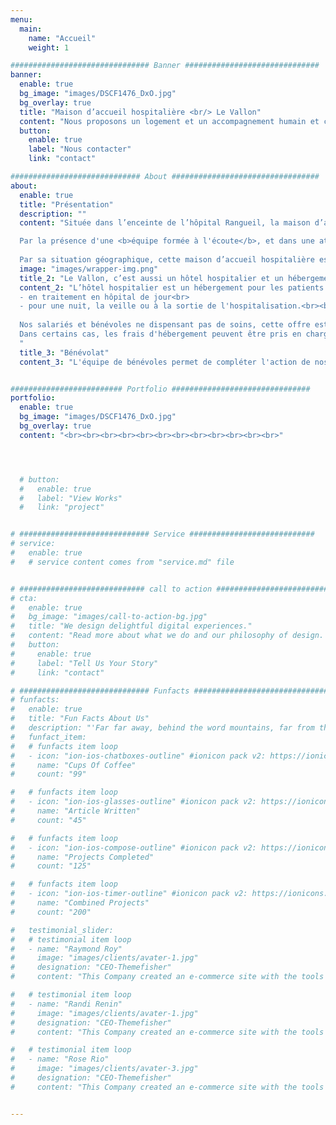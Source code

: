 ```yaml
---
menu:
  main:
    name: "Accueil"
    weight: 1

############################### Banner ##############################
banner:
  enable: true
  bg_image: "images/DSCF1476_DxO.jpg"
  bg_overlay: true
  title: "Maison d’accueil hospitalière <br/> Le Vallon"
  content: "Nous proposons un logement et un accompagnement humain et chaleureux aux proches des personnes hospitalisées ainsi qu'aux patients en bilan, en pré ou post-hospitalisation, ou encore en traitement ambulatoire."
  button:
    enable: true
    label: "Nous contacter"
    link: "contact"

############################# About #################################
about:
  enable: true
  title: "Présentation"
  description: ""
  content: "Située dans l’enceinte de l’hôpital Rangueil, la maison d’accueil hospitalière <b>« Le Vallon »</b> (association de loi 1901) est gérée par deux intendantes, deux veilleurs de nuit et une équipe de bénévoles qui assurent une permanence toute l’année, 24h/24. Elle propose des <b>solutions d’hébergement</b> aux <b>parents</b> ou aux <b>proches de patients hospitalisés</b> à Toulouse, dans un établissement public ou privé.<br><br>

  Par la présence d'une <b>équipe formée à l'écoute</b>, et dans une atmosphère familiale, notre mission ne se cantonne pas à fournir un logement mais également un <b>accueil personnalisé et un soutien</b>.<br><br>
  
  Par sa situation géographique, cette maison d’accueil hospitalière est particulièrement adaptée aux parents ou aux proches de patients des hôpitaux de Rangueil, Larrey ou de l'Oncopôle.<br><br><br>"
  image: "images/wrapper-img.png"
  title_2: "Le Vallon, c’est aussi un hôtel hospitalier et un hébergement pour les patients"
  content_2: "L’hôtel hospitalier est un hébergement pour les patients:<br><br>
  - en traitement en hôpital de jour<br>
  - pour une nuit, la veille ou à la sortie de l'hospitalisation.<br><br>
  
  Nos salariés et bénévoles ne dispensant pas de soins, cette offre est réservée à des patients autonomes.<br><br>
  Dans certains cas, les frais d'hébergement peuvent être pris en charge par l’Assurance Maladie ou par l'hôpital, renseignez-vous auprès de votre service d'hospitalisation.
  "
  title_3: "Bénévolat"
  content_3: "L'équipe de bénévoles permet de compléter l'action de nos salariés pour maintenir l'établissement ouvert 24h/24, 7j/7, tout en offrant des tarifs accessibles au plus grand nombre. Si vous êtes intéressés par nous rejoindre, n'hésitez pas à visiter l'onglet 'Nous aider'."


######################### Portfolio ###############################
portfolio:
  enable: true
  bg_image: "images/DSCF1476_DxO.jpg"
  bg_overlay: true
  content: "<br><br><br><br><br><br><br><br><br><br><br><br>"




  # button:
  #   enable: true
  #   label: "View Works"
  #   link: "project"


# ############################# Service ############################
# service:
#   enable: true
#   # service content comes from "service.md" file


# ############################ call to action ###########################
# cta:
#   enable: true
#   bg_image: "images/call-to-action-bg.jpg"
#   title: "We design delightful digital experiences."
#   content: "Read more about what we do and our philosophy of design. Judge for yourself The work and results <br> we’ve achieved for other clients, and meet our highly experienced Team who just love to design."
#   button:
#     enable: true
#     label: "Tell Us Your Story"
#     link: "contact"

# ############################# Funfacts ###############################
# funfacts:
#   enable: true
#   title: "Fun Facts About Us"
#   description: "'Far far away, behind the word mountains, far from the countries Vokalia and Consonantia, <br> there live the blind texts. Separated they live in Bookmarksgrove right at the coast of the Semantics'"
#   funfact_item:
#   # funfacts item loop
#   - icon: "ion-ios-chatboxes-outline" #ionicon pack v2: https://ionicons.com/v2/
#     name: "Cups Of Coffee"
#     count: "99"

#   # funfacts item loop
#   - icon: "ion-ios-glasses-outline" #ionicon pack v2: https://ionicons.com/v2/
#     name: "Article Written"
#     count: "45"

#   # funfacts item loop
#   - icon: "ion-ios-compose-outline" #ionicon pack v2: https://ionicons.com/v2/
#     name: "Projects Completed"
#     count: "125"

#   # funfacts item loop
#   - icon: "ion-ios-timer-outline" #ionicon pack v2: https://ionicons.com/v2/
#     name: "Combined Projects"
#     count: "200"

#   testimonial_slider:
#   # testimonial item loop
#   - name: "Raymond Roy"
#     image: "images/clients/avater-1.jpg"
#     designation: "CEO-Themefisher"
#     content: "This Company created an e-commerce site with the tools to make our business a success, with innovative ideas we feel that our site has unique elements that make us stand out from the crowd."

#   # testimonial item loop
#   - name: "Randi Renin"
#     image: "images/clients/avater-1.jpg"
#     designation: "CEO-Themefisher"
#     content: "This Company created an e-commerce site with the tools to make our business a success, with innovative ideas we feel that our site has unique elements that make us stand out from the crowd. "

#   # testimonial item loop
#   - name: "Rose Rio"
#     image: "images/clients/avater-3.jpg"
#     designation: "CEO-Themefisher"
#     content: "This Company created an e-commerce site with the tools to make our business a success, with innovative ideas we feel that our site has unique elements that make us stand out from the crowd."


---
```

